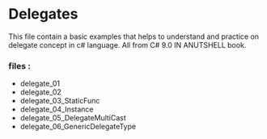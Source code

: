 # Delegates
This file contain a basic examples that helps to understand and practice on delegate concept in c# language.
All from C# 9.0 IN ANUTSHELL book.
### files :
- delegate_01
- delegate_02
- delegate_03_StaticFunc
- delegate_04_Instance
- delegate_05_DelegateMultiCast
- delegate_06_GenericDelegateType